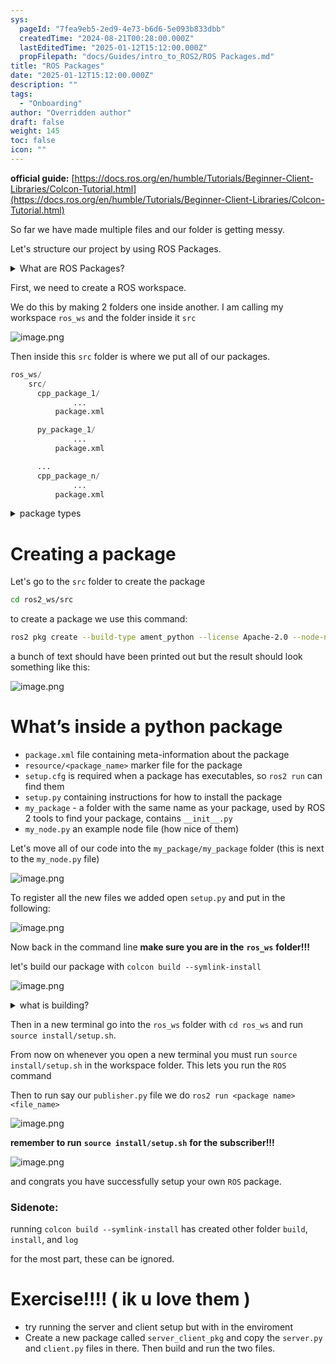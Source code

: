 ```yaml
---
sys:
  pageId: "7fea9eb5-2ed9-4e73-b6d6-5e093b833dbb"
  createdTime: "2024-08-21T00:28:00.000Z"
  lastEditedTime: "2025-01-12T15:12:00.000Z"
  propFilepath: "docs/Guides/intro_to_ROS2/ROS Packages.md"
title: "ROS Packages"
date: "2025-01-12T15:12:00.000Z"
description: ""
tags:
  - "Onboarding"
author: "Overridden author"
draft: false
weight: 145
toc: false
icon: ""
---
```


**official guide:** [https://docs.ros.org/en/humble/Tutorials/Beginner-Client-Libraries/Colcon-Tutorial.html](https://docs.ros.org/en/humble/Tutorials/Beginner-Client-Libraries/Colcon-Tutorial.html)

So far we have made multiple files and our folder is getting messy.

Let's structure our project by using ROS Packages.

<details>

<summary>What are ROS Packages?</summary>

ROS Packages are, as the name implies, packages of code that are highly sharable between ROS developers.

They consist of a folder, `package.xml` file, and source code

```python
      cpp_package_1/
		      ... imagine much code files here ..
          package.xml
```

</details>

First, we need to create a ROS workspace.

We do this by making 2 folders one inside another. I am calling my workspace `ros_ws` and the folder inside it `src`

![image.png](https://prod-files-secure.s3.us-west-2.amazonaws.com/d518164a-d88e-44d1-a4ee-3adb3bd8bce0/70706947-fd18-4537-a67b-e12946812d31/image.png?X-Amz-Algorithm=AWS4-HMAC-SHA256&X-Amz-Content-Sha256=UNSIGNED-PAYLOAD&X-Amz-Credential=ASIAZI2LB4666J6MDR7J%2F20250425%2Fus-west-2%2Fs3%2Faws4_request&X-Amz-Date=20250425T200922Z&X-Amz-Expires=3600&X-Amz-Security-Token=IQoJb3JpZ2luX2VjEJz%2F%2F%2F%2F%2F%2F%2F%2F%2F%2FwEaCXVzLXdlc3QtMiJHMEUCIFfN8Btqw7lUaEmCIKKbb1XQvGeSLB6rmJhDK0ZE3vieAiEAr0pxWPlSEvfvId1ZHpKd51Z5F6pQzUDAGTPdT222ur8q%2FwMINRAAGgw2Mzc0MjMxODM4MDUiDAfvLmEmoD5sUdgXiCrcA8FhD4hlNkEm5Rh1TXLkLBFt6xYzO%2FOxULJibsU%2F2fg%2F5tnhW26sIdumqzUQQCTKi6KdU4zPYIs0xdmC%2B%2FwaXwCUGzGpXA9CWJuUZXtCQ9GSbdJ5waBZU%2F7YdQpVfXd8rPgKxWl3SP%2BMv2uS8KdsG4kud69mzX33E7BXM7tt9A73h5isRC71dlb4G4RwXzrYqZdjXwoecIcvKlT2oubfmdG8PU0yyk2LUmOTXmTWq1pLbfRXwFy4eDeq7jmY%2BXnA%2FwzWVkduDC4l%2B5EcszRL82t%2Bu4BTvYoVoIDJ0AMEZTHwzLB8q1WK3Ws2TuJJoZzolBxqnREpA9Pee%2FH1e3wVLoTTdDoHtshQutVs%2FmWwM52Zz%2BWj4bpW5ZzmixTZJCzHxFVLYplRZ5XC0xxIRZmsvYyVG2Zy9AqB3P8eKJTCW1yjktsWDeNIwH1gcQKs8IT%2BtUaGBa0Lq1VplOvH%2FWTvCKw4%2BALKLDIHsJtN2mqaEsOYKuxUJE4Ztj3wIO8uzxie2XICsfDwo%2B%2FMLQxEdMxIMvrD8rzEqWI11Wij6fLfDOX0klyLT1%2Bzg2kEJsMN9FXJrEwPkGsbkGk5axUT9JdPg%2BnZ5eCC4DYnFKPbOcnQUzUZL96zDHMEjqM5R%2BnIMIfSr8AGOqUBdqZXVDUe16mkjhWuhoQ1a%2FgAiGYxSNTk40gMxJUxLMfmIeSPCeEg3jGHWth3wEC7GB2m2JxTF9dq3AGTZyqR%2BJYh1b7O8v3MwsJ3XC2gSPOxljjULeVR1kVavnBjvNOXXcP6E9jCE10WLy3E8ReBFfDQUtZbLOdh5XZDwOB0QCUkzRO%2Fow%2FqEP5fR8cOiib2liHkXsnNIOqyk6rpufGCxPH1iiQl&X-Amz-Signature=a05e1d83e6d3fe612e0e42b61ffe0e7e7871f4281c8e99e554bd82745220b810&X-Amz-SignedHeaders=host&x-id=GetObject)

Then inside this `src` folder is where we put all of our packages.

```python
ros_ws/
    src/
      cpp_package_1/
		      ...
          package.xml

      py_package_1/
		      ...
          package.xml

      ...
      cpp_package_n/
		      ...
          package.xml

```

<details>

<summary>package types</summary>

packages can be either `C++` or python.

the intern file structure is different for each but for this guide we will stick to creating python packages

</details>

# Creating a package

Let's go to the `src` folder to create the package

```bash
cd ros2_ws/src
```

to create a package we use this command:

```bash
ros2 pkg create --build-type ament_python --license Apache-2.0 --node-name my_node my_package
```

a bunch of text should have been printed out but the result should look something like this:

![image.png](https://prod-files-secure.s3.us-west-2.amazonaws.com/d518164a-d88e-44d1-a4ee-3adb3bd8bce0/e6cf1e3f-8512-4a3e-b131-079f800bf3e8/image.png?X-Amz-Algorithm=AWS4-HMAC-SHA256&X-Amz-Content-Sha256=UNSIGNED-PAYLOAD&X-Amz-Credential=ASIAZI2LB4666J6MDR7J%2F20250425%2Fus-west-2%2Fs3%2Faws4_request&X-Amz-Date=20250425T200922Z&X-Amz-Expires=3600&X-Amz-Security-Token=IQoJb3JpZ2luX2VjEJz%2F%2F%2F%2F%2F%2F%2F%2F%2F%2FwEaCXVzLXdlc3QtMiJHMEUCIFfN8Btqw7lUaEmCIKKbb1XQvGeSLB6rmJhDK0ZE3vieAiEAr0pxWPlSEvfvId1ZHpKd51Z5F6pQzUDAGTPdT222ur8q%2FwMINRAAGgw2Mzc0MjMxODM4MDUiDAfvLmEmoD5sUdgXiCrcA8FhD4hlNkEm5Rh1TXLkLBFt6xYzO%2FOxULJibsU%2F2fg%2F5tnhW26sIdumqzUQQCTKi6KdU4zPYIs0xdmC%2B%2FwaXwCUGzGpXA9CWJuUZXtCQ9GSbdJ5waBZU%2F7YdQpVfXd8rPgKxWl3SP%2BMv2uS8KdsG4kud69mzX33E7BXM7tt9A73h5isRC71dlb4G4RwXzrYqZdjXwoecIcvKlT2oubfmdG8PU0yyk2LUmOTXmTWq1pLbfRXwFy4eDeq7jmY%2BXnA%2FwzWVkduDC4l%2B5EcszRL82t%2Bu4BTvYoVoIDJ0AMEZTHwzLB8q1WK3Ws2TuJJoZzolBxqnREpA9Pee%2FH1e3wVLoTTdDoHtshQutVs%2FmWwM52Zz%2BWj4bpW5ZzmixTZJCzHxFVLYplRZ5XC0xxIRZmsvYyVG2Zy9AqB3P8eKJTCW1yjktsWDeNIwH1gcQKs8IT%2BtUaGBa0Lq1VplOvH%2FWTvCKw4%2BALKLDIHsJtN2mqaEsOYKuxUJE4Ztj3wIO8uzxie2XICsfDwo%2B%2FMLQxEdMxIMvrD8rzEqWI11Wij6fLfDOX0klyLT1%2Bzg2kEJsMN9FXJrEwPkGsbkGk5axUT9JdPg%2BnZ5eCC4DYnFKPbOcnQUzUZL96zDHMEjqM5R%2BnIMIfSr8AGOqUBdqZXVDUe16mkjhWuhoQ1a%2FgAiGYxSNTk40gMxJUxLMfmIeSPCeEg3jGHWth3wEC7GB2m2JxTF9dq3AGTZyqR%2BJYh1b7O8v3MwsJ3XC2gSPOxljjULeVR1kVavnBjvNOXXcP6E9jCE10WLy3E8ReBFfDQUtZbLOdh5XZDwOB0QCUkzRO%2Fow%2FqEP5fR8cOiib2liHkXsnNIOqyk6rpufGCxPH1iiQl&X-Amz-Signature=a27c3bb22aa24c5e6f9498311f83fce0c8d60635b615913f5c0ce7100c7927fa&X-Amz-SignedHeaders=host&x-id=GetObject)

# What’s inside a python package

- `package.xml` file containing meta-information about the package
- `resource/<package_name>` marker file for the package
- `setup.cfg` is required when a package has executables, so `ros2 run` can find them
- `setup.py` containing instructions for how to install the package
- `my_package` - a folder with the same name as your package, used by ROS 2 tools to find your package, contains `__init__.py`
- `my_node.py` an example node file (how nice of them)

Let's move all of our code into the `my_package/my_package` folder (this is next to the `my_node.py` file)

![image.png](https://prod-files-secure.s3.us-west-2.amazonaws.com/d518164a-d88e-44d1-a4ee-3adb3bd8bce0/9ce58f11-0da9-4d3e-b86d-506a9685d378/image.png?X-Amz-Algorithm=AWS4-HMAC-SHA256&X-Amz-Content-Sha256=UNSIGNED-PAYLOAD&X-Amz-Credential=ASIAZI2LB4666J6MDR7J%2F20250425%2Fus-west-2%2Fs3%2Faws4_request&X-Amz-Date=20250425T200922Z&X-Amz-Expires=3600&X-Amz-Security-Token=IQoJb3JpZ2luX2VjEJz%2F%2F%2F%2F%2F%2F%2F%2F%2F%2FwEaCXVzLXdlc3QtMiJHMEUCIFfN8Btqw7lUaEmCIKKbb1XQvGeSLB6rmJhDK0ZE3vieAiEAr0pxWPlSEvfvId1ZHpKd51Z5F6pQzUDAGTPdT222ur8q%2FwMINRAAGgw2Mzc0MjMxODM4MDUiDAfvLmEmoD5sUdgXiCrcA8FhD4hlNkEm5Rh1TXLkLBFt6xYzO%2FOxULJibsU%2F2fg%2F5tnhW26sIdumqzUQQCTKi6KdU4zPYIs0xdmC%2B%2FwaXwCUGzGpXA9CWJuUZXtCQ9GSbdJ5waBZU%2F7YdQpVfXd8rPgKxWl3SP%2BMv2uS8KdsG4kud69mzX33E7BXM7tt9A73h5isRC71dlb4G4RwXzrYqZdjXwoecIcvKlT2oubfmdG8PU0yyk2LUmOTXmTWq1pLbfRXwFy4eDeq7jmY%2BXnA%2FwzWVkduDC4l%2B5EcszRL82t%2Bu4BTvYoVoIDJ0AMEZTHwzLB8q1WK3Ws2TuJJoZzolBxqnREpA9Pee%2FH1e3wVLoTTdDoHtshQutVs%2FmWwM52Zz%2BWj4bpW5ZzmixTZJCzHxFVLYplRZ5XC0xxIRZmsvYyVG2Zy9AqB3P8eKJTCW1yjktsWDeNIwH1gcQKs8IT%2BtUaGBa0Lq1VplOvH%2FWTvCKw4%2BALKLDIHsJtN2mqaEsOYKuxUJE4Ztj3wIO8uzxie2XICsfDwo%2B%2FMLQxEdMxIMvrD8rzEqWI11Wij6fLfDOX0klyLT1%2Bzg2kEJsMN9FXJrEwPkGsbkGk5axUT9JdPg%2BnZ5eCC4DYnFKPbOcnQUzUZL96zDHMEjqM5R%2BnIMIfSr8AGOqUBdqZXVDUe16mkjhWuhoQ1a%2FgAiGYxSNTk40gMxJUxLMfmIeSPCeEg3jGHWth3wEC7GB2m2JxTF9dq3AGTZyqR%2BJYh1b7O8v3MwsJ3XC2gSPOxljjULeVR1kVavnBjvNOXXcP6E9jCE10WLy3E8ReBFfDQUtZbLOdh5XZDwOB0QCUkzRO%2Fow%2FqEP5fR8cOiib2liHkXsnNIOqyk6rpufGCxPH1iiQl&X-Amz-Signature=bf7c3c82a55e0765d60ff1308658c8f32e8c01c36cae008173ca2c94db2e5c46&X-Amz-SignedHeaders=host&x-id=GetObject)

To register all the new files we added open `setup.py` and put in the following:

![image.png](https://prod-files-secure.s3.us-west-2.amazonaws.com/d518164a-d88e-44d1-a4ee-3adb3bd8bce0/1cd7c262-4cae-4496-9d75-c178537d24a2/image.png?X-Amz-Algorithm=AWS4-HMAC-SHA256&X-Amz-Content-Sha256=UNSIGNED-PAYLOAD&X-Amz-Credential=ASIAZI2LB4666J6MDR7J%2F20250425%2Fus-west-2%2Fs3%2Faws4_request&X-Amz-Date=20250425T200922Z&X-Amz-Expires=3600&X-Amz-Security-Token=IQoJb3JpZ2luX2VjEJz%2F%2F%2F%2F%2F%2F%2F%2F%2F%2FwEaCXVzLXdlc3QtMiJHMEUCIFfN8Btqw7lUaEmCIKKbb1XQvGeSLB6rmJhDK0ZE3vieAiEAr0pxWPlSEvfvId1ZHpKd51Z5F6pQzUDAGTPdT222ur8q%2FwMINRAAGgw2Mzc0MjMxODM4MDUiDAfvLmEmoD5sUdgXiCrcA8FhD4hlNkEm5Rh1TXLkLBFt6xYzO%2FOxULJibsU%2F2fg%2F5tnhW26sIdumqzUQQCTKi6KdU4zPYIs0xdmC%2B%2FwaXwCUGzGpXA9CWJuUZXtCQ9GSbdJ5waBZU%2F7YdQpVfXd8rPgKxWl3SP%2BMv2uS8KdsG4kud69mzX33E7BXM7tt9A73h5isRC71dlb4G4RwXzrYqZdjXwoecIcvKlT2oubfmdG8PU0yyk2LUmOTXmTWq1pLbfRXwFy4eDeq7jmY%2BXnA%2FwzWVkduDC4l%2B5EcszRL82t%2Bu4BTvYoVoIDJ0AMEZTHwzLB8q1WK3Ws2TuJJoZzolBxqnREpA9Pee%2FH1e3wVLoTTdDoHtshQutVs%2FmWwM52Zz%2BWj4bpW5ZzmixTZJCzHxFVLYplRZ5XC0xxIRZmsvYyVG2Zy9AqB3P8eKJTCW1yjktsWDeNIwH1gcQKs8IT%2BtUaGBa0Lq1VplOvH%2FWTvCKw4%2BALKLDIHsJtN2mqaEsOYKuxUJE4Ztj3wIO8uzxie2XICsfDwo%2B%2FMLQxEdMxIMvrD8rzEqWI11Wij6fLfDOX0klyLT1%2Bzg2kEJsMN9FXJrEwPkGsbkGk5axUT9JdPg%2BnZ5eCC4DYnFKPbOcnQUzUZL96zDHMEjqM5R%2BnIMIfSr8AGOqUBdqZXVDUe16mkjhWuhoQ1a%2FgAiGYxSNTk40gMxJUxLMfmIeSPCeEg3jGHWth3wEC7GB2m2JxTF9dq3AGTZyqR%2BJYh1b7O8v3MwsJ3XC2gSPOxljjULeVR1kVavnBjvNOXXcP6E9jCE10WLy3E8ReBFfDQUtZbLOdh5XZDwOB0QCUkzRO%2Fow%2FqEP5fR8cOiib2liHkXsnNIOqyk6rpufGCxPH1iiQl&X-Amz-Signature=ec18ecd3463fe83c44f9b84d6e45e396a4cf4f0505b94a6032e2d38a7d1ab9af&X-Amz-SignedHeaders=host&x-id=GetObject)

Now back in the command line **make sure you are in the** **`ros_ws`** **folder!!!**

let's build our package with `colcon build --symlink-install`

![image.png](https://prod-files-secure.s3.us-west-2.amazonaws.com/d518164a-d88e-44d1-a4ee-3adb3bd8bce0/2f2a0d27-b173-48fd-b189-5f5c0ce65619/image.png?X-Amz-Algorithm=AWS4-HMAC-SHA256&X-Amz-Content-Sha256=UNSIGNED-PAYLOAD&X-Amz-Credential=ASIAZI2LB4666J6MDR7J%2F20250425%2Fus-west-2%2Fs3%2Faws4_request&X-Amz-Date=20250425T200922Z&X-Amz-Expires=3600&X-Amz-Security-Token=IQoJb3JpZ2luX2VjEJz%2F%2F%2F%2F%2F%2F%2F%2F%2F%2FwEaCXVzLXdlc3QtMiJHMEUCIFfN8Btqw7lUaEmCIKKbb1XQvGeSLB6rmJhDK0ZE3vieAiEAr0pxWPlSEvfvId1ZHpKd51Z5F6pQzUDAGTPdT222ur8q%2FwMINRAAGgw2Mzc0MjMxODM4MDUiDAfvLmEmoD5sUdgXiCrcA8FhD4hlNkEm5Rh1TXLkLBFt6xYzO%2FOxULJibsU%2F2fg%2F5tnhW26sIdumqzUQQCTKi6KdU4zPYIs0xdmC%2B%2FwaXwCUGzGpXA9CWJuUZXtCQ9GSbdJ5waBZU%2F7YdQpVfXd8rPgKxWl3SP%2BMv2uS8KdsG4kud69mzX33E7BXM7tt9A73h5isRC71dlb4G4RwXzrYqZdjXwoecIcvKlT2oubfmdG8PU0yyk2LUmOTXmTWq1pLbfRXwFy4eDeq7jmY%2BXnA%2FwzWVkduDC4l%2B5EcszRL82t%2Bu4BTvYoVoIDJ0AMEZTHwzLB8q1WK3Ws2TuJJoZzolBxqnREpA9Pee%2FH1e3wVLoTTdDoHtshQutVs%2FmWwM52Zz%2BWj4bpW5ZzmixTZJCzHxFVLYplRZ5XC0xxIRZmsvYyVG2Zy9AqB3P8eKJTCW1yjktsWDeNIwH1gcQKs8IT%2BtUaGBa0Lq1VplOvH%2FWTvCKw4%2BALKLDIHsJtN2mqaEsOYKuxUJE4Ztj3wIO8uzxie2XICsfDwo%2B%2FMLQxEdMxIMvrD8rzEqWI11Wij6fLfDOX0klyLT1%2Bzg2kEJsMN9FXJrEwPkGsbkGk5axUT9JdPg%2BnZ5eCC4DYnFKPbOcnQUzUZL96zDHMEjqM5R%2BnIMIfSr8AGOqUBdqZXVDUe16mkjhWuhoQ1a%2FgAiGYxSNTk40gMxJUxLMfmIeSPCeEg3jGHWth3wEC7GB2m2JxTF9dq3AGTZyqR%2BJYh1b7O8v3MwsJ3XC2gSPOxljjULeVR1kVavnBjvNOXXcP6E9jCE10WLy3E8ReBFfDQUtZbLOdh5XZDwOB0QCUkzRO%2Fow%2FqEP5fR8cOiib2liHkXsnNIOqyk6rpufGCxPH1iiQl&X-Amz-Signature=ed059a734eb04c3a32ce47edd30f8cc5a95e58c80fb37263d76e9945cd5c6082&X-Amz-SignedHeaders=host&x-id=GetObject)

<details>

<summary>what is building?</summary>

if you are a CS major at Rose-Hulman you will learn the answer to this in CSSE132

but TLDR; is it combines all the code files into one program that can be run easily 

</details>

Then in a new terminal go into the `ros_ws` folder with `cd ros_ws` and run `source install/setup.sh`. 

From now on whenever you open a new terminal you must run `source install/setup.sh` in the workspace folder. This lets you run the `ROS` command

Then to run say our `publisher.py` file we do `ros2 run <package name> <file_name>`

![image.png](https://prod-files-secure.s3.us-west-2.amazonaws.com/d518164a-d88e-44d1-a4ee-3adb3bd8bce0/4f4b1219-3a44-4632-aa0a-ce3471699f59/image.png?X-Amz-Algorithm=AWS4-HMAC-SHA256&X-Amz-Content-Sha256=UNSIGNED-PAYLOAD&X-Amz-Credential=ASIAZI2LB4666J6MDR7J%2F20250425%2Fus-west-2%2Fs3%2Faws4_request&X-Amz-Date=20250425T200922Z&X-Amz-Expires=3600&X-Amz-Security-Token=IQoJb3JpZ2luX2VjEJz%2F%2F%2F%2F%2F%2F%2F%2F%2F%2FwEaCXVzLXdlc3QtMiJHMEUCIFfN8Btqw7lUaEmCIKKbb1XQvGeSLB6rmJhDK0ZE3vieAiEAr0pxWPlSEvfvId1ZHpKd51Z5F6pQzUDAGTPdT222ur8q%2FwMINRAAGgw2Mzc0MjMxODM4MDUiDAfvLmEmoD5sUdgXiCrcA8FhD4hlNkEm5Rh1TXLkLBFt6xYzO%2FOxULJibsU%2F2fg%2F5tnhW26sIdumqzUQQCTKi6KdU4zPYIs0xdmC%2B%2FwaXwCUGzGpXA9CWJuUZXtCQ9GSbdJ5waBZU%2F7YdQpVfXd8rPgKxWl3SP%2BMv2uS8KdsG4kud69mzX33E7BXM7tt9A73h5isRC71dlb4G4RwXzrYqZdjXwoecIcvKlT2oubfmdG8PU0yyk2LUmOTXmTWq1pLbfRXwFy4eDeq7jmY%2BXnA%2FwzWVkduDC4l%2B5EcszRL82t%2Bu4BTvYoVoIDJ0AMEZTHwzLB8q1WK3Ws2TuJJoZzolBxqnREpA9Pee%2FH1e3wVLoTTdDoHtshQutVs%2FmWwM52Zz%2BWj4bpW5ZzmixTZJCzHxFVLYplRZ5XC0xxIRZmsvYyVG2Zy9AqB3P8eKJTCW1yjktsWDeNIwH1gcQKs8IT%2BtUaGBa0Lq1VplOvH%2FWTvCKw4%2BALKLDIHsJtN2mqaEsOYKuxUJE4Ztj3wIO8uzxie2XICsfDwo%2B%2FMLQxEdMxIMvrD8rzEqWI11Wij6fLfDOX0klyLT1%2Bzg2kEJsMN9FXJrEwPkGsbkGk5axUT9JdPg%2BnZ5eCC4DYnFKPbOcnQUzUZL96zDHMEjqM5R%2BnIMIfSr8AGOqUBdqZXVDUe16mkjhWuhoQ1a%2FgAiGYxSNTk40gMxJUxLMfmIeSPCeEg3jGHWth3wEC7GB2m2JxTF9dq3AGTZyqR%2BJYh1b7O8v3MwsJ3XC2gSPOxljjULeVR1kVavnBjvNOXXcP6E9jCE10WLy3E8ReBFfDQUtZbLOdh5XZDwOB0QCUkzRO%2Fow%2FqEP5fR8cOiib2liHkXsnNIOqyk6rpufGCxPH1iiQl&X-Amz-Signature=d6e3aabb85a06985848f397b7e481cbf79f8e8759eaf99843534630854760ad2&X-Amz-SignedHeaders=host&x-id=GetObject)

**remember to run** **`source install/setup.sh`** **for the subscriber!!!**

![image.png](https://prod-files-secure.s3.us-west-2.amazonaws.com/d518164a-d88e-44d1-a4ee-3adb3bd8bce0/02121119-dad4-49ec-8356-c956108b4243/image.png?X-Amz-Algorithm=AWS4-HMAC-SHA256&X-Amz-Content-Sha256=UNSIGNED-PAYLOAD&X-Amz-Credential=ASIAZI2LB4666J6MDR7J%2F20250425%2Fus-west-2%2Fs3%2Faws4_request&X-Amz-Date=20250425T200922Z&X-Amz-Expires=3600&X-Amz-Security-Token=IQoJb3JpZ2luX2VjEJz%2F%2F%2F%2F%2F%2F%2F%2F%2F%2FwEaCXVzLXdlc3QtMiJHMEUCIFfN8Btqw7lUaEmCIKKbb1XQvGeSLB6rmJhDK0ZE3vieAiEAr0pxWPlSEvfvId1ZHpKd51Z5F6pQzUDAGTPdT222ur8q%2FwMINRAAGgw2Mzc0MjMxODM4MDUiDAfvLmEmoD5sUdgXiCrcA8FhD4hlNkEm5Rh1TXLkLBFt6xYzO%2FOxULJibsU%2F2fg%2F5tnhW26sIdumqzUQQCTKi6KdU4zPYIs0xdmC%2B%2FwaXwCUGzGpXA9CWJuUZXtCQ9GSbdJ5waBZU%2F7YdQpVfXd8rPgKxWl3SP%2BMv2uS8KdsG4kud69mzX33E7BXM7tt9A73h5isRC71dlb4G4RwXzrYqZdjXwoecIcvKlT2oubfmdG8PU0yyk2LUmOTXmTWq1pLbfRXwFy4eDeq7jmY%2BXnA%2FwzWVkduDC4l%2B5EcszRL82t%2Bu4BTvYoVoIDJ0AMEZTHwzLB8q1WK3Ws2TuJJoZzolBxqnREpA9Pee%2FH1e3wVLoTTdDoHtshQutVs%2FmWwM52Zz%2BWj4bpW5ZzmixTZJCzHxFVLYplRZ5XC0xxIRZmsvYyVG2Zy9AqB3P8eKJTCW1yjktsWDeNIwH1gcQKs8IT%2BtUaGBa0Lq1VplOvH%2FWTvCKw4%2BALKLDIHsJtN2mqaEsOYKuxUJE4Ztj3wIO8uzxie2XICsfDwo%2B%2FMLQxEdMxIMvrD8rzEqWI11Wij6fLfDOX0klyLT1%2Bzg2kEJsMN9FXJrEwPkGsbkGk5axUT9JdPg%2BnZ5eCC4DYnFKPbOcnQUzUZL96zDHMEjqM5R%2BnIMIfSr8AGOqUBdqZXVDUe16mkjhWuhoQ1a%2FgAiGYxSNTk40gMxJUxLMfmIeSPCeEg3jGHWth3wEC7GB2m2JxTF9dq3AGTZyqR%2BJYh1b7O8v3MwsJ3XC2gSPOxljjULeVR1kVavnBjvNOXXcP6E9jCE10WLy3E8ReBFfDQUtZbLOdh5XZDwOB0QCUkzRO%2Fow%2FqEP5fR8cOiib2liHkXsnNIOqyk6rpufGCxPH1iiQl&X-Amz-Signature=ba55b4559a62522ea8b791237aa9f12cb7fa154f23a69aab4d157f075e271495&X-Amz-SignedHeaders=host&x-id=GetObject)

and congrats you have successfully setup your own `ROS` package.

### Sidenote:

running `colcon build --symlink-install` has created other folder `build`, `install`, and `log`

for the most part, these can be ignored.

# Exercise!!!! ( ik u love them )

- try running the server and client setup but with in the enviroment
- Create a new package called `server_client_pkg` and copy the `server.py` and `client.py` files in there. Then build and run the two files.
